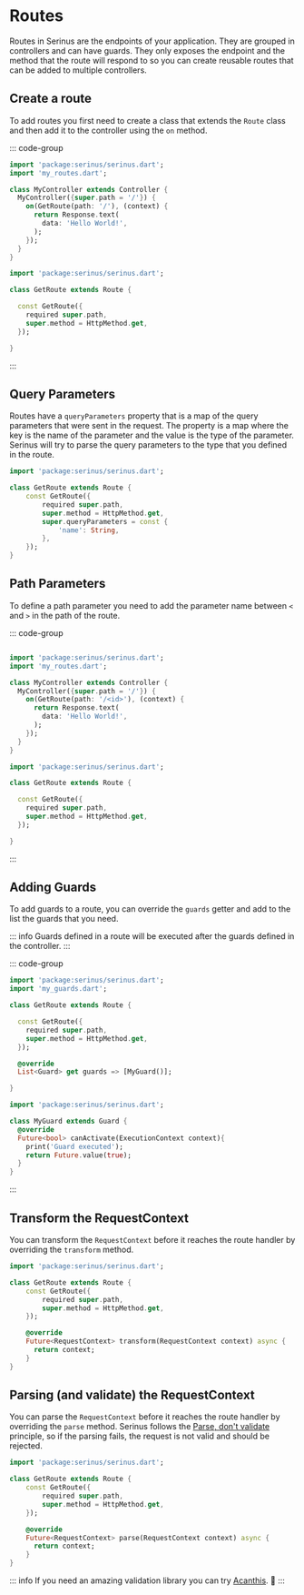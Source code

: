 # Routes

Routes in Serinus are the endpoints of your application. They are grouped in controllers and can have guards.
They only exposes the endpoint and the method that the route will respond to so you can create reusable routes that can be added to multiple controllers.

## Create a route

To add routes you first need to create a class that extends the `Route` class and then add it to the controller using the `on` method.

::: code-group

```dart [my_controller.dart]
import 'package:serinus/serinus.dart';
import 'my_routes.dart';

class MyController extends Controller {
  MyController({super.path = '/'}) {
    on(GetRoute(path: '/'), (context) {
      return Response.text(
        data: 'Hello World!',
      );
    });
  }
}
```

```dart [my_routes.dart]
import 'package:serinus/serinus.dart';

class GetRoute extends Route {

  const GetRoute({
    required super.path, 
    super.method = HttpMethod.get,
  });

}
```

:::

## Query Parameters

Routes have a `queryParameters` property that is a map of the query parameters that were sent in the request.
The property is a map where the key is the name of the parameter and the value is the type of the parameter.
Serinus will try to parse the query parameters to the type that you defined in the route.

```dart
import 'package:serinus/serinus.dart';

class GetRoute extends Route {
    const GetRoute({
        required super.path, 
        super.method = HttpMethod.get,
        super.queryParameters = const {
            'name': String,
        },
    });
}
```

## Path Parameters

To define a path parameter you need to add the parameter name between `<` and `>` in the path of the route.

::: code-group

```dart [my_controller.dart]

import 'package:serinus/serinus.dart';
import 'my_routes.dart';

class MyController extends Controller {
  MyController({super.path = '/'}) {
    on(GetRoute(path: '/<id>'), (context) {
      return Response.text(
        data: 'Hello World!',
      );
    });
  }
}
```

```dart [my_routes.dart]
import 'package:serinus/serinus.dart';

class GetRoute extends Route {

  const GetRoute({
    required super.path, 
    super.method = HttpMethod.get,
  });

}
```

:::

## Adding Guards

To add guards to a route, you can override the `guards` getter and add to the list the guards that you need.

::: info
Guards defined in a route will be executed after the guards defined in the controller.
:::

::: code-group

```dart [my_routes.dart]
import 'package:serinus/serinus.dart';
import 'my_guards.dart';

class GetRoute extends Route {

  const GetRoute({
    required super.path, 
    super.method = HttpMethod.get,
  });

  @override
  List<Guard> get guards => [MyGuard()];

}
```

```dart [my_guards.dart]
import 'package:serinus/serinus.dart';

class MyGuard extends Guard {
  @override
  Future<bool> canActivate(ExecutionContext context){
    print('Guard executed');
    return Future.value(true);
  }
}
```

:::

## Transform the RequestContext

You can transform the `RequestContext` before it reaches the route handler by overriding the `transform` method.

```dart
import 'package:serinus/serinus.dart';

class GetRoute extends Route {
    const GetRoute({
        required super.path, 
        super.method = HttpMethod.get,
    });

    @override
    Future<RequestContext> transform(RequestContext context) async {
      return context;
    }
}
```

## Parsing (and validate) the RequestContext

You can parse the `RequestContext` before it reaches the route handler by overriding the `parse` method.
Serinus follows the [Parse, don't validate](https://lexi-lambda.github.io/blog/2019/11/05/parse-don-t-validate/) principle, so if the parsing fails, the request is not valid and should be rejected.

```dart
import 'package:serinus/serinus.dart';

class GetRoute extends Route {
    const GetRoute({
        required super.path, 
        super.method = HttpMethod.get,
    });

    @override
    Future<RequestContext> parse(RequestContext context) async {
      return context;
    }
}
```

::: info
If you need an amazing validation library you can try [Acanthis](https://pub.dev/packages/acanthis). 🐤
:::
